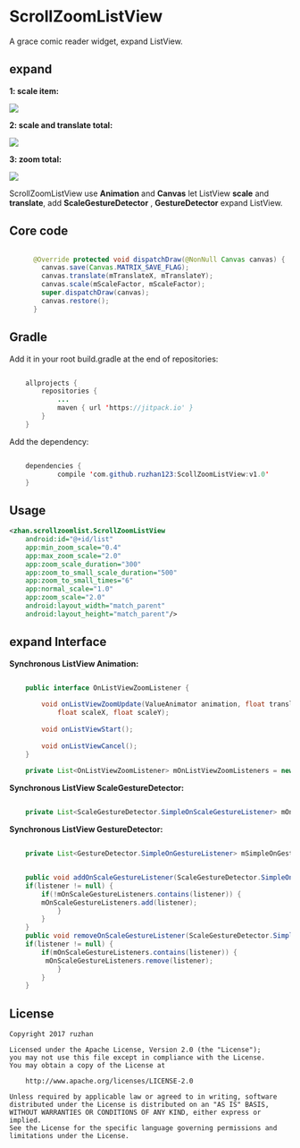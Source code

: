 
ScrollZoomListView
===============

A grace comic reader widget, expand ListView.


expand
-----
**1: scale item:**

![](https://github.com/ruzhan123/ScollZoomListView/raw/master/gif/comic01.gif)




**2: scale and translate total:**

![](https://github.com/ruzhan123/ScollZoomListView/raw/master/gif/comic02.gif)



**3: zoom total:**


![](https://github.com/ruzhan123/ScollZoomListView/raw/master/gif/comic03.gif)



ScrollZoomListView use **Animation** and **Canvas** let ListView **scale** and **translate**, add **ScaleGestureDetector** , **GestureDetector** expand ListView.


Core code
------

```java

	  @Override protected void dispatchDraw(@NonNull Canvas canvas) {
	    canvas.save(Canvas.MATRIX_SAVE_FLAG);
	    canvas.translate(mTranslateX, mTranslateY);
	    canvas.scale(mScaleFactor, mScaleFactor);
	    super.dispatchDraw(canvas);
	    canvas.restore();
	  }
```

Gradle
------

Add it in your root build.gradle at the end of repositories:


```java

	allprojects {
		repositories {
			...
			maven { url 'https://jitpack.io' }
		}
	}
```

Add the dependency:


```java

	dependencies {
	        compile 'com.github.ruzhan123:ScollZoomListView:v1.0'
	}
```


Usage
-----
```xml
<zhan.scrollzoomlist.ScrollZoomListView
    android:id="@+id/list"
    app:min_zoom_scale="0.4"
    app:max_zoom_scale="2.0"
    app:zoom_scale_duration="300"
    app:zoom_to_small_scale_duration="500"
    app:zoom_to_small_times="6"
    app:normal_scale="1.0"
    app:zoom_scale="2.0"
    android:layout_width="match_parent"
    android:layout_height="match_parent"/>
```


expand Interface
-----




**Synchronous ListView Animation:**




```java

	public interface OnListViewZoomListener {
	
		void onListViewZoomUpdate(ValueAnimator animation, float translateX, float translateY,
		    float scaleX, float scaleY);
		
		void onListViewStart();
		
		void onListViewCancel();
	}
	
	private List<OnListViewZoomListener> mOnListViewZoomListeners = new ArrayList<>();
```




**Synchronous ListView ScaleGestureDetector:**




```java

	private List<ScaleGestureDetector.SimpleOnScaleGestureListener> mOnScaleGestureListeners = new ArrayList<>();
```





**Synchronous ListView GestureDetector:**




```java

	private List<GestureDetector.SimpleOnGestureListener> mSimpleOnGestureListeners = new ArrayList<>();
```


```java

	public void addOnScaleGestureListener(ScaleGestureDetector.SimpleOnScaleGestureListener listener) {
	if(listener != null) {
  		if(!mOnScaleGestureListeners.contains(listener)) {
    	mOnScaleGestureListeners.add(listener);
  			}
		}
	}
	public void removeOnScaleGestureListener(ScaleGestureDetector.SimpleOnScaleGestureListener listener) {
	if(listener != null) {
  		if(mOnScaleGestureListeners.contains(listener)) {
   		 mOnScaleGestureListeners.remove(listener);
  			}
		}
	}
```

License
-------

    Copyright 2017 ruzhan

    Licensed under the Apache License, Version 2.0 (the "License");
    you may not use this file except in compliance with the License.
    You may obtain a copy of the License at

        http://www.apache.org/licenses/LICENSE-2.0

    Unless required by applicable law or agreed to in writing, software
    distributed under the License is distributed on an "AS IS" BASIS,
    WITHOUT WARRANTIES OR CONDITIONS OF ANY KIND, either express or implied.
    See the License for the specific language governing permissions and
    limitations under the License.
